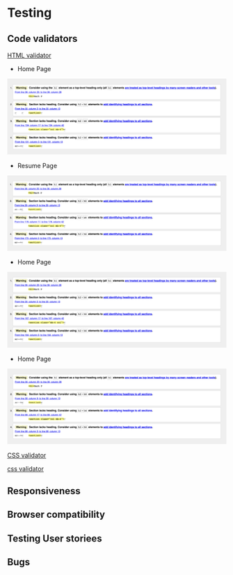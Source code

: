 # Testing 

## Code validators 

[HTML validator](https://validator.w3.org/)

* Home Page

![index validator](/readme-files/index-validator.png)

* Resume Page

![resume validator](/readme-files/resume-validator.png)

* Home Page

![Project validator](/readme-files/project-validator.png)

* Home Page

![Contact validator](/readme-files/contact-validator.png)

[CSS validator](https://jigsaw.w3.org/css-validator/validator)

[css validator](/readme-files/css-validator.png)

## Responsiveness

## Browser compatibility 

## Testing User storiees 

## Bugs
